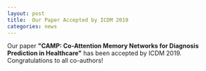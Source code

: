 ```yaml
---
layout: post
title:  Our Paper Accepted by ICDM 2019
categories: news
---
```


Our paper **"CAMP: Co-Attention Memory Networks for Diagnosis Prediction in Healthcare"** has been accepted by ICDM 2019. Congratulations to all co-authors!
